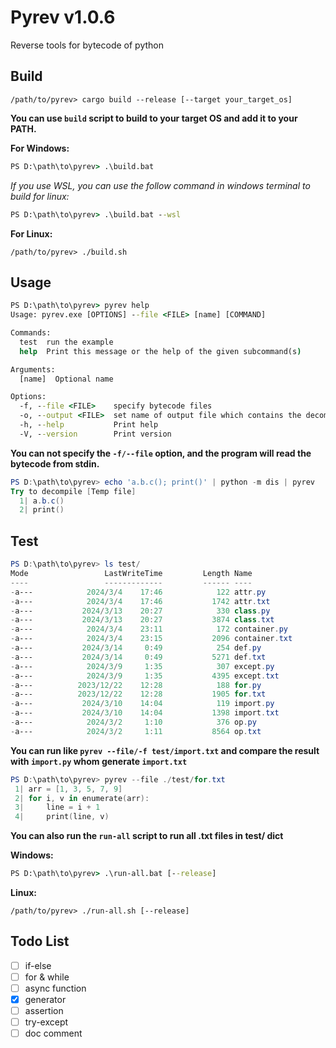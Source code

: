 # Pyrev v1.0.6

Reverse tools for bytecode of python


## Build

```shell
/path/to/pyrev> cargo build --release [--target your_target_os]
```

**You can use `build` script to build to your target OS and add it to your PATH.**

**For Windows:**
```cmd
PS D:\path\to\pyrev> .\build.bat
```

*If you use WSL, you can use the follow command in windows terminal to build for linux:*
```cmd
PS D:\path\to\pyrev> .\build.bat --wsl
```

**For Linux:**
```shell
/path/to/pyrev> ./build.sh
```


## Usage

```cmd
PS D:\path\to\pyrev> pyrev help
Usage: pyrev.exe [OPTIONS] --file <FILE> [name] [COMMAND]

Commands:
  test  run the example
  help  Print this message or the help of the given subcommand(s)

Arguments:
  [name]  Optional name

Options:
  -f, --file <FILE>    specify bytecode files
  -o, --output <FILE>  set name of output file which contains the decompiled result
  -h, --help           Print help
  -V, --version        Print version
```

**You can not specify the `-f/--file` option, and the program will read the bytecode from stdin.**
```powershell
PS D:\path\to\pyrev> echo 'a.b.c(); print()' | python -m dis | pyrev
Try to decompile [Temp file]
  1| a.b.c()
  2| print()
```


## Test

```powershell
PS D:\path\to\pyrev> ls test/
Mode                 LastWriteTime         Length Name
----                 -------------         ------ ----
-a---            2024/3/4    17:46            122 attr.py
-a---            2024/3/4    17:46           1742 attr.txt
-a---           2024/3/13    20:27            330 class.py
-a---           2024/3/13    20:27           3874 class.txt
-a---            2024/3/4    23:11            172 container.py
-a---            2024/3/4    23:15           2096 container.txt
-a---           2024/3/14     0:49            254 def.py
-a---           2024/3/14     0:49           5271 def.txt
-a---            2024/3/9     1:35            307 except.py
-a---            2024/3/9     1:35           4395 except.txt
-a---          2023/12/22    12:28            188 for.py
-a---          2023/12/22    12:28           1905 for.txt
-a---           2024/3/10    14:04            119 import.py
-a---           2024/3/10    14:04           1398 import.txt
-a---            2024/3/2     1:10            376 op.py
-a---            2024/3/2     1:11           8564 op.txt
```

**You can run like `pyrev --file/-f test/import.txt` and compare the result with `import.py` whom generate `import.txt`**

```powershell
PS D:\path\to\pyrev> pyrev --file ./test/for.txt
 1| arr = [1, 3, 5, 7, 9]
 2| for i, v in enumerate(arr):
 3|     line = i + 1
 4|     print(line, v)
```

**You can also run the `run-all` script to run all .txt files in test/ dict**

**Windows:**
```cmd
PS D:\path\to\pyrev> .\run-all.bat [--release]
```

**Linux:**
```shell
/path/to/pyrev> ./run-all.sh [--release]
```

## Todo List

-   [ ] if-else
-   [ ] for & while
-   [ ] async function
-   [x] generator
-   [ ] assertion
-   [ ] try-except
-   [ ] doc comment

